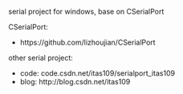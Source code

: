 
<p>serial project for windows, base on CSerialPort</p>

<p>CSerialPort:</p>
<ul>
<li>
  https://github.com/lizhoujian/CSerialPort
</li>
</ul>
<p>other serial project:</p>
<ul>
  <li>code: code.csdn.net/itas109/serialport_itas109</li>
  <li>blog: http://blog.csdn.net/itas109</li>
</ul>
